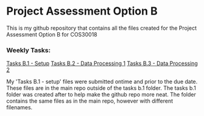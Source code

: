 # Project Assessment Option B
This is my github repository that contains all the files created for the Project Assessment Option B for COS30018

### Weekly Tasks:
[Tasks B.1 - Setup](https://github.com/gitconzo/COS30018-Option-B-Project-Assessment/tree/main/Tasks%20B.1%20-%20Setup)
[Tasks B.2 - Data Processing 1](https://github.com/gitconzo/COS30018-Option-B-Project-Assessment/tree/main/Tasks%20B.2%20-%20Data%20Processing%201)
[Tasks B.3 - Data Processing 2](https://github.com/gitconzo/COS30018-Option-B-Project-Assessment/tree/main/Tasks%20B.3%20-%20Data%20processing%202)


My 'Tasks B.1 - setup' files were submitted ontime and prior to the due date. These files are in the main repo outside of the tasks b.1 folder. The tasks b.1 folder was created after to help make the github repo more neat. The folder contains the same files as in the main repo, however with different filenames. 
